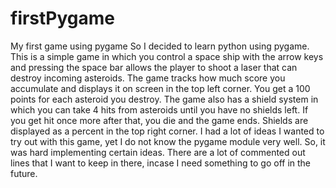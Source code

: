 # firstPygame
My first game using pygame
So I decided to learn python using pygame. This is a simple game in which you control a space ship with the arrow keys
and pressing the space bar allows the player to shoot a laser that can destroy incoming asteroids.
The game tracks how much score you accumulate and displays it on screen in the top left corner. You get a 100 points for each asteroid you destroy.
The game also has a shield system in which you can take 4 hits from asteroids until you have no shields left. If you get hit 
once more after that, you die and the game ends. Shields are displayed as a percent in the top right corner.
I had a lot of ideas I wanted to try out with this game, yet I do not know the pygame module very well. So, it was hard implementing
certain ideas. There are a lot of commented out lines that I want to keep in there, incase I need something to go off in the future.
